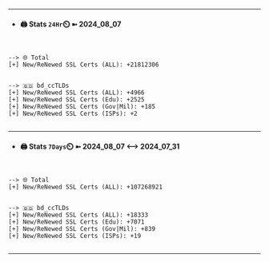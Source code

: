 

---
- #### 🖨️ **Stats** `24Hr`⏲️ ➼ 2024_08_07
```console


--> 🌐 Total
[+] New/ReNewed SSL Certs (ALL): +21812306


--> 🇧🇩 bd_ccTLDs
[+] New/ReNewed SSL Certs (ALL): +4966
[+] New/ReNewed SSL Certs (Edu): +2525
[+] New/ReNewed SSL Certs (Gov|Mil): +185
[+] New/ReNewed SSL Certs (ISPs): +2


```

---
- #### 🖨️ **Stats** `7Days`⏲️ ➼ 2024_08_07 <--> 2024_07_31
```console


--> 🌐 Total
[+] New/ReNewed SSL Certs (ALL): +107268921


--> 🇧🇩 bd_ccTLDs
[+] New/ReNewed SSL Certs (ALL): +18333
[+] New/ReNewed SSL Certs (Edu): +7071
[+] New/ReNewed SSL Certs (Gov|Mil): +839
[+] New/ReNewed SSL Certs (ISPs): +19


```

---

